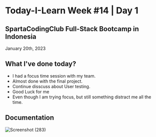 # Today-I-Learn Week #14 | Day 1
## SpartaCodingClub Full-Stack Bootcamp in Indonesia
January 20th, 2023

## What I've done today?

  - I had a focus time session with my team.
  - Almost done with the final project.
  - Continue disscuss about User testing.
  - Good Luck for me
  - Even though I am trying focus, but still something distract me all the time.

## Documentation
  
  ![Screenshot (283)](https://user-images.githubusercontent.com/62550785/214085440-20857444-2308-4509-80e9-011e2243ef44.png)
